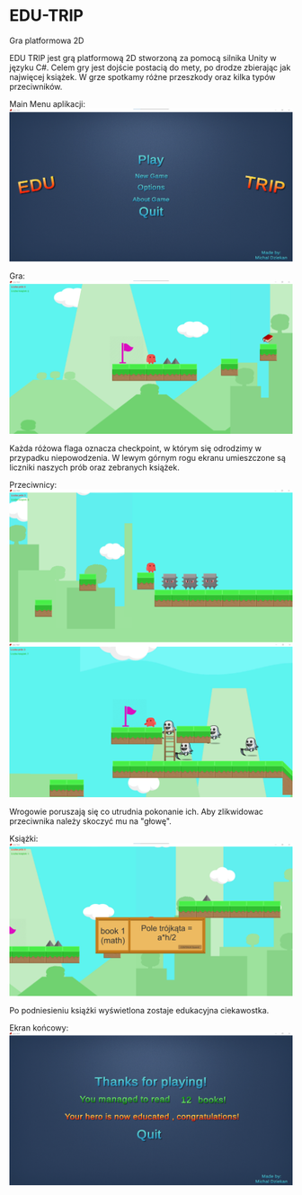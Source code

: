 # EDU-TRIP
 Gra platformowa 2D

EDU TRIP jest grą platformową 2D stworzoną za pomocą silnika Unity w języku C#.
Celem gry jest dojście postacią do mety, po drodze zbierając jak najwięcej książek.
W grze spotkamy różne przeszkody oraz kilka typów przeciwników.


Main Menu aplikacji:
![Okno główne aplikacji](screenshots/main_window.png)


Gra:
![gra](screenshots/game1.png)

Każda różowa flaga oznacza checkpoint, w którym się odrodzimy w przypadku niepowodzenia.
W lewym górnym rogu ekranu umieszczone są liczniki naszych prób oraz zebranych książek.


Przeciwnicy:
![wrog](screenshots/enemy1.png)
![wrog2](screenshots/enemy2.png)

Wrogowie poruszają się co utrudnia pokonanie ich. Aby zlikwidowac przeciwnika należy skoczyć mu na "głowę".


Książki:
![ksiazka](screenshots/book.png)

Po podniesieniu książki wyświetlona zostaje edukacyjna ciekawostka.


Ekran końcowy:
![koniec](screenshots/end.png)
